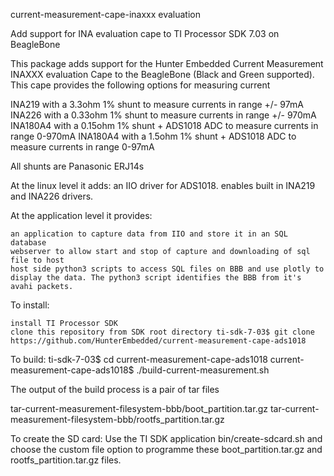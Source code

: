 current-measurement-cape-inaxxx evaluation

Add support for INA evaluation cape to TI Processor SDK 7.03 on BeagleBone

This package adds support for the Hunter Embedded Current Measurement INAXXX evaluation Cape to the BeagleBone (Black and Green supported).
This cape provides the following options for measuring current

INA219 with a 3.3ohm 1% shunt to measure currents in range +/- 97mA
INA226 with a 0.33ohm 1% shunt to measure currents in range +/- 970mA
INA180A4 with a 0.15ohm 1% shunt + ADS1018 ADC to measure currents in range 0-970mA
INA180A4 with a 1.5ohm 1% shunt + ADS1018 ADC to measure currents in range 0-97mA

All shunts are Panasonic ERJ14s



At the linux level it adds:
    an IIO driver for ADS1018.
    enables built in INA219 and INA226 drivers. 

At the application level it provides:

    an application to capture data from IIO and store it in an SQL database
    webserver to allow start and stop of capture and downloading of sql file to host
    host side python3 scripts to access SQL files on BBB and use plotly to display the data. The python3 script identifies the BBB from it's avahi packets.

To install:

    install TI Processor SDK
    clone this repository from SDK root directory ti-sdk-7-03$ git clone https://github.com/HunterEmbedded/current-measurement-cape-ads1018

To build: ti-sdk-7-03$ cd current-measurement-cape-ads1018 current-measurement-cape-ads1018$ ./build-current-measurement.sh

The output of the build process is a pair of tar files

tar-current-measurement-filesystem-bbb/boot_partition.tar.gz tar-current-measurement-filesystem-bbb/rootfs_partition.tar.gz

To create the SD card: Use the TI SDK application bin/create-sdcard.sh and choose the custom file option to programme these boot_partition.tar.gz and rootfs_partition.tar.gz files.

